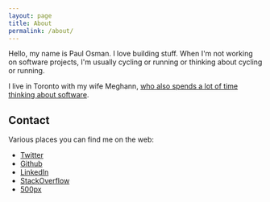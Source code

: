```yaml
---
layout: page
title: About
permalink: /about/
---
```


Hello, my name is Paul Osman. I love building stuff. When I'm not working on software projects, I'm usually cycling or running or thinking about cycling or running.

I live in Toronto with my wife Meghann, [who also spends a lot of time thinking about software](https://unspace.ca/about/).

## Contact

Various places you can find me on the web:

* [Twitter](https://twitter.com/paulosman)
* [Github](https://github.com/paulosman)
* [LinkedIn](https://www.linkedin.com/in/paulosman)
* [StackOverflow](http://stackoverflow.com/users/195977/paul-osman)
* [500px](https://500px.com/paulosman)
